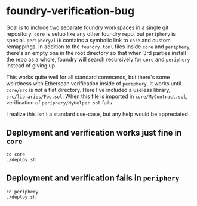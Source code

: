 # foundry-verification-bug

Goal is to include two separate foundry workspaces in a single git repository. `core` is setup like any
other foundry repo, but `periphery` is special. `periphery/lib` contains a symbolic link to `core` and
custom remappings. In addition to the `foundry.toml` files inside `core` and `periphery`, there's an empty
one in the root directory so that when 3rd parties install the repo as a whole, foundry will search
recursively for `core` and `periphery` instead of giving up.

This works quite well for all standard commands, but there's some weirdness with Etherscan verification
inside of `periphery`. It works until `core/src` is _not_ a flat directory. Here I've included a useless
library, `src/libraries/Foo.sol`. When this file is imported in `core/MyContract.sol`, verification of
`periphery/MyHelper.sol` fails.

I realize this isn't a standard use-case, but any help would be appreciated.

## Deployment and verification works just fine in `core`

```
cd core
./deploy.sh
```

## Deployment and verification fails in `periphery`

```
cd periphery
./deploy.sh
```
